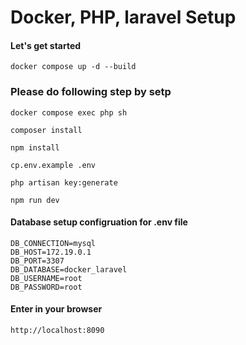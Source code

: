 # Docker, PHP, laravel Setup

#### Let's get started

```
docker compose up -d --build
```

### Please do following step by setp

```
docker compose exec php sh
```
```
composer install
```
```
npm install
```

```
cp.env.example .env
```

```
php artisan key:generate
```

```
npm run dev
```


#### Database setup configruation for .env file

```
DB_CONNECTION=mysql
DB_HOST=172.19.0.1
DB_PORT=3307
DB_DATABASE=docker_laravel
DB_USERNAME=root
DB_PASSWORD=root
```
 
#### Enter in your browser

```
http://localhost:8090
```
